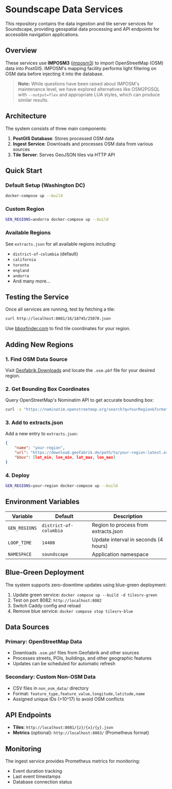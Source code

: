 # Soundscape Data Services

This repository contains the data ingestion and tile server services for Soundscape, providing geospatial data processing and API endpoints for accessible navigation applications.

## Overview

These services use **IMPOSM3** ([imposm3](https://github.com/omniscale/imposm3)) to import OpenStreetMap (OSM) data into PostGIS. IMPOSM's mapping facility performs light filtering on OSM data before injecting it into the database.

> **Note:** While questions have been raised about IMPOSM's maintenance level, we have explored alternatives like OSM2PGSQL with `--output=flex` and appropriate LUA styles, which can produce similar results.

## Architecture

The system consists of three main components:

1. **PostGIS Database**: Stores processed OSM data
2. **Ingest Service**: Downloads and processes OSM data from various sources
3. **Tile Server**: Serves GeoJSON tiles via HTTP API

## Quick Start

### Default Setup (Washington DC)

```bash
docker-compose up --build
```

### Custom Region

```bash
GEN_REGIONS=andorra docker-compose up --build
```

### Available Regions

See `extracts.json` for all available regions including:

- `district-of-columbia` (default)
- `california`
- `toronto`
- `england`
- `andorra`
- And many more...

## Testing the Service

Once all services are running, test by fetching a tile:

```bash
curl http://localhost:8081/16/18745/25070.json
```

Use [bboxfinder.com](http://bboxfinder.com/) to find tile coordinates for your region.

## Adding New Regions

### 1. Find OSM Data Source

Visit [Geofabrik Downloads](https://download.geofabrik.de/) and locate the `.osm.pbf` file for your desired region.

### 2. Get Bounding Box Coordinates

Query OpenStreetMap's Nominatim API to get accurate bounding box:

```bash
curl -s "https://nominatim.openstreetmap.org/search?q=YourRegion&format=json&limit=1&extratags=1" | python3 -m json.tool
```

### 3. Add to extracts.json

Add a new entry to `extracts.json`:

```json
{
    "name": "your-region",
    "url": "https://download.geofabrik.de/path/to/your-region-latest.osm.pbf",
    "bbox": [lat_min, lon_min, lat_max, lon_max]
}
```

### 4. Deploy

```bash
GEN_REGIONS=your-region docker-compose up --build
```

## Environment Variables

| Variable      | Default                | Description                          |
| ------------- | ---------------------- | ------------------------------------ |
| `GEN_REGIONS` | `district-of-columbia` | Region to process from extracts.json |
| `LOOP_TIME`   | `14400`                | Update interval in seconds (4 hours) |
| `NAMESPACE`   | `soundscape`           | Application namespace                |

## Blue-Green Deployment

The system supports zero-downtime updates using blue-green deployment:

1. Update green service: `docker compose up --build -d tilesrv-green`
2. Test on port 8082: `http://localhost:8082`
3. Switch Caddy config and reload
4. Remove blue service: `docker compose stop tilesrv-blue`

## Data Sources

### Primary: OpenStreetMap Data

- Downloads `.osm.pbf` files from Geofabrik and other sources
- Processes streets, POIs, buildings, and other geographic features
- Updates can be scheduled for automatic refresh

### Secondary: Custom Non-OSM Data

- CSV files in `non_osm_data/` directory
- Format: `feature_type,feature_value,longitude,latitude,name`
- Assigned unique IDs (>10^17) to avoid OSM conflicts

## API Endpoints

- **Tiles**: `http://localhost:8081/{z}/{x}/{y}.json`
- **Metrics** (optional): `http://localhost:8083/` (Prometheus format)

## Monitoring

The ingest service provides Prometheus metrics for monitoring:

- Event duration tracking
- Last event timestamps
- Database connection status
